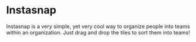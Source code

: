 # Instasnap

Instasnap is a very simple, yet very cool way to organize people into teams within an organization. Just drag and drop the tiles to sort them into teams!
